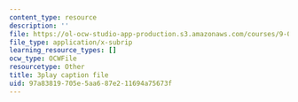 ```yaml
---
content_type: resource
description: ''
file: https://ol-ocw-studio-app-production.s3.amazonaws.com/courses/9-00sc-introduction-to-psychology-fall-2011/97a83819705e5aa687e211694a75673f_yBYebcVw8Zk.vtt
file_type: application/x-subrip
learning_resource_types: []
ocw_type: OCWFile
resourcetype: Other
title: 3play caption file
uid: 97a83819-705e-5aa6-87e2-11694a75673f
---
```


